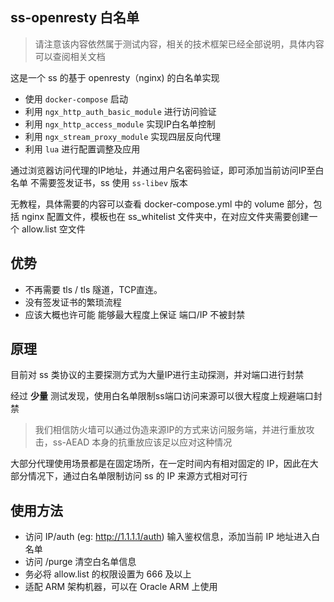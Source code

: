 ## ss-openresty 白名单

> 请注意该内容依然属于测试内容，相关的技术框架已经全部说明，具体内容可以查阅相关文档

这是一个 ss 的基于 openresty（nginx) 的白名单实现
* 使用 `docker-compose` 启动
* 利用 `ngx_http_auth_basic_module` 进行访问验证
* 利用 `ngx_http_access_module` 实现IP白名单控制
* 利用 `ngx_stream_proxy_module` 实现四层反向代理 
* 利用 `lua` 进行配置调整及应用 

通过浏览器访问代理的IP地址，并通过用户名密码验证，即可添加当前访问IP至白名单
不需要签发证书，ss 使用 `ss-libev` 版本

无教程，具体需要的内容可以查看 docker-compose.yml 中的 volume 部分，包括 nginx 配置文件，模板也在 ss_whitelist 文件夹中，在对应文件夹需要创建一个 allow.list 空文件
## 优势
* 不再需要 tls / tls 隧道，TCP直连。
* 没有签发证书的繁琐流程
* 应该大概也许可能 能够最大程度上保证 端口/IP 不被封禁

## 原理

目前对 ss 类协议的主要探测方式为大量IP进行主动探测，并对端口进行封禁

经过 **少量** 测试发现，使用白名单限制ss端口访问来源可以很大程度上规避端口封禁

> 我们相信防火墙可以通过伪造来源IP的方式来访问服务端，并进行重放攻击，ss-AEAD 本身的抗重放应该足以应对这种情况

大部分代理使用场景都是在固定场所，在一定时间内有相对固定的 IP，因此在大部分情况下，通过白名单限制访问 ss 的 IP 来源方式相对可行

## 使用方法

* 访问 IP/auth (eg: http://1.1.1.1/auth) 输入鉴权信息，添加当前 IP 地址进入白名单
* 访问 /purge 清空白名单信息
* 务必将 allow.list 的权限设置为 666 及以上
* 适配 ARM 架构机器，可以在 Oracle ARM 上使用